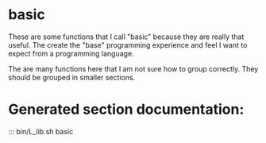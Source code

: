 # basic

These are some functions that I call "basic" because they are really that useful.
The create the "base" programming experience and feel I want to expect from a programming language.

The are many functions here that I am not sure how to group correctly. They should be grouped in smaller sections.

# Generated section documentation:

::: bin/L_lib.sh basic
